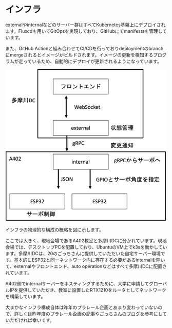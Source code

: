 # インフラ

externalやinternalなどのサーバー群はすべてKubernetes基盤上にデプロイされます。Fluxcdを用いてGitOpsを実現しており、GitHubにてmanifestsを管理しています。

また、GitHub Actionと組み合わせてCI/CDを行っておりdeploymentのbranchにmergeされるとイメージがビルドされます。イメージの更新を検知するプログラムが走っているため、自動的にデプロイが更新されるようになっています。

![インフラ構成](./img/infura.png)

インフラの物理的な構成の概略を図に示します。

ここでは大きく、現地会場であるA402教室と多摩川DCに分かれています。現地会場では、デスクトップPCを配置しており、UbuntuのVM上でk3sを動かしています。多摩川DCは、20のごっちさんに提供していただいた自宅サーバー環境です。基本的にESP32と同一ネットワーク内に存在する必要があるinternalを除いて、externalやフロントエンド、auto operationなどはすべて多摩川DCに配置されています。

A402側でinternalサーバーをホスティングするために、大学に申請してグローバルIPを提供していただき、教室に設置したRTX1210をルータとしてネットワークを構築しています。

大まかなインフラ構成自体は昨年のプラレール企画とあまり変わっていないので、詳しくは昨年度のプラレール企画の記事や[ごっちさんのブログ](https://gotti.dev)を参考にしていただければ幸いです。